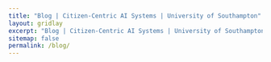 ```yaml
---
title: "Blog | Citizen-Centric AI Systems | University of Southampton"
layout: gridlay
excerpt: "Blog | Citizen-Centric AI Systems | University of Southampton"
sitemap: false
permalink: /blog/
---
```


